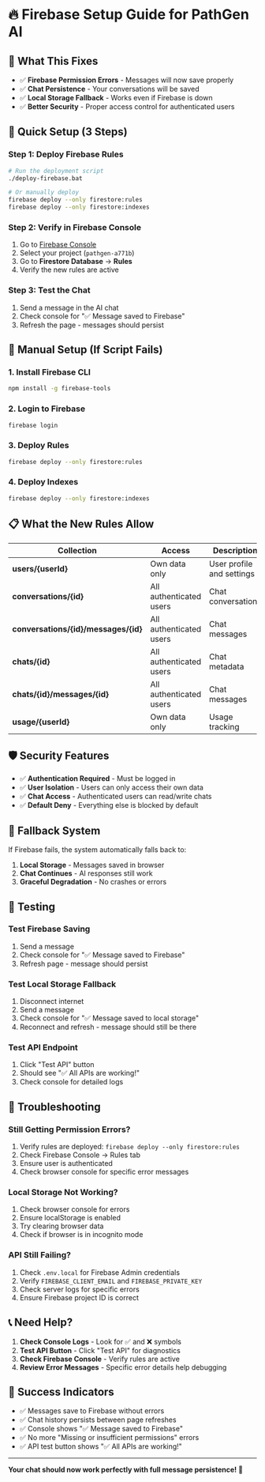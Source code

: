 # 🔥 Firebase Setup Guide for PathGen AI

## 🎯 **What This Fixes**

- ✅ **Firebase Permission Errors** - Messages will now save properly
- ✅ **Chat Persistence** - Your conversations will be saved
- ✅ **Local Storage Fallback** - Works even if Firebase is down
- ✅ **Better Security** - Proper access control for authenticated users

## 🚀 **Quick Setup (3 Steps)**

### **Step 1: Deploy Firebase Rules**
```bash
# Run the deployment script
./deploy-firebase.bat

# Or manually deploy
firebase deploy --only firestore:rules
firebase deploy --only firestore:indexes
```

### **Step 2: Verify in Firebase Console**
1. Go to [Firebase Console](https://console.firebase.google.com/)
2. Select your project (`pathgen-a771b`)
3. Go to **Firestore Database** → **Rules**
4. Verify the new rules are active

### **Step 3: Test the Chat**
1. Send a message in the AI chat
2. Check console for "✅ Message saved to Firebase"
3. Refresh the page - messages should persist

## 🔧 **Manual Setup (If Script Fails)**

### **1. Install Firebase CLI**
```bash
npm install -g firebase-tools
```

### **2. Login to Firebase**
```bash
firebase login
```

### **3. Deploy Rules**
```bash
firebase deploy --only firestore:rules
```

### **4. Deploy Indexes**
```bash
firebase deploy --only firestore:indexes
```

## 📋 **What the New Rules Allow**

| Collection | Access | Description |
|------------|--------|-------------|
| **users/{userId}** | Own data only | User profile and settings |
| **conversations/{id}** | All authenticated users | Chat conversations |
| **conversations/{id}/messages/{id}** | All authenticated users | Chat messages |
| **chats/{id}** | All authenticated users | Chat metadata |
| **chats/{id}/messages/{id}** | All authenticated users | Chat messages |
| **usage/{userId}** | Own data only | Usage tracking |

## 🛡️ **Security Features**

- ✅ **Authentication Required** - Must be logged in
- ✅ **User Isolation** - Users can only access their own data
- ✅ **Chat Access** - Authenticated users can read/write chats
- ✅ **Default Deny** - Everything else is blocked by default

## 🔄 **Fallback System**

If Firebase fails, the system automatically falls back to:

1. **Local Storage** - Messages saved in browser
2. **Chat Continues** - AI responses still work
3. **Graceful Degradation** - No crashes or errors

## 🧪 **Testing**

### **Test Firebase Saving**
1. Send a message
2. Check console for "✅ Message saved to Firebase"
3. Refresh page - message should persist

### **Test Local Storage Fallback**
1. Disconnect internet
2. Send a message
3. Check console for "✅ Message saved to local storage"
4. Reconnect and refresh - message should still be there

### **Test API Endpoint**
1. Click "Test API" button
2. Should see "✅ All APIs are working!"
3. Check console for detailed logs

## 🚨 **Troubleshooting**

### **Still Getting Permission Errors?**
1. Verify rules are deployed: `firebase deploy --only firestore:rules`
2. Check Firebase Console → Rules tab
3. Ensure user is authenticated
4. Check browser console for specific error messages

### **Local Storage Not Working?**
1. Check browser console for errors
2. Ensure localStorage is enabled
3. Try clearing browser data
4. Check if browser is in incognito mode

### **API Still Failing?**
1. Check `.env.local` for Firebase Admin credentials
2. Verify `FIREBASE_CLIENT_EMAIL` and `FIREBASE_PRIVATE_KEY`
3. Check server logs for specific errors
4. Ensure Firebase project ID is correct

## 📞 **Need Help?**

1. **Check Console Logs** - Look for ✅ and ❌ symbols
2. **Test API Button** - Click "Test API" for diagnostics
3. **Check Firebase Console** - Verify rules are active
4. **Review Error Messages** - Specific error details help debugging

## 🎉 **Success Indicators**

- ✅ Messages save to Firebase without errors
- ✅ Chat history persists between page refreshes
- ✅ Console shows "✅ Message saved to Firebase"
- ✅ No more "Missing or insufficient permissions" errors
- ✅ API test button shows "✅ All APIs are working!"

---

**Your chat should now work perfectly with full message persistence! 🚀**
